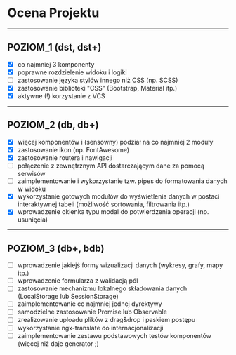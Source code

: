 # Ocena Projektu

-------------------------------------------------------------------------------
 POZIOM_1 (dst, dst+)
-------------------------------------------------------------------------------
- [x] co najmniej 3 komponenty
- [x] poprawne rozdzielenie widoku i logiki
- [ ] zastosowanie języka stylów innego niż CSS (np. SCSS)
- [x] zastosowanie biblioteki "CSS" (Bootstrap, Material itp.)
- [x] aktywne (!) korzystanie z VCS

-------------------------------------------------------------------------------
 POZIOM_2 (db, db+)
-------------------------------------------------------------------------------

- [x] więcej komponentów i (sensowny) podział na co najmniej 2 moduły
- [x] zastosowanie ikon (np. FontAwesome)
- [x] zastosowanie routera i nawigacji
- [ ] połączenie z zewnętrznym API dostarczającym dane za pomocą serwisów
- [ ] zaimplementowanie i wykorzystanie tzw. pipes do formatowania danych w widoku
- [x] wykorzystanie gotowych modułów do wyświetlenia danych w postaci interaktywnej
  tabeli (możliwość sortowania, filtrowania itp.) 
- [x] wprowadzenie okienka typu modal do potwierdzenia operacji (np. usunięcia)

-------------------------------------------------------------------------------
 POZIOM_3 (db+, bdb)
-------------------------------------------------------------------------------

- [ ] wprowadzenie jakiejś formy wizualizacji danych (wykresy, grafy, mapy itp.)
- [ ] wprowadzenie formularza z walidacją pól
- [ ] zastosowanie mechanizmu lokalnego składowania danych (LocalStorage lub 
  SessionStorage)
- [ ] zaimplementowanie co najmniej jednej dyrektywy
- [ ] samodzielne zastosowanie Promise lub Observable
- [ ] zrealizowanie uploadu plików z drag&drop i paskiem postępu
- [ ] wykorzystanie ngx-translate do internacjonalizacji
- [ ] zaimplementowanie zestawu podstawowych testów komponentów (więcej niż daje 
   generator ;)